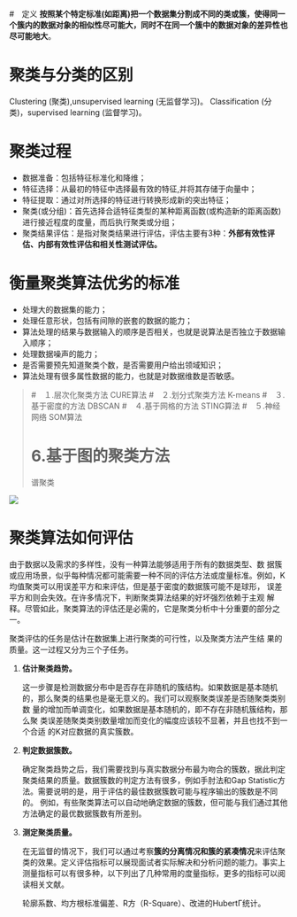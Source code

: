 #　定义
**按照某个特定标准(如距离)把一个数据集分割成不同的类或簇，使得同一个簇内的数据对象的相似性尽可能大，同时不在同一个簇中的数据对象的差异性也尽可能地大**。

# 聚类与分类的区别
Clustering (聚类),unsupervised learning (无监督学习)。
Classification (分类)，supervised learning (监督学习)。

# 聚类过程

- 数据准备：包括特征标准化和降维；
- 特征选择：从最初的特征中选择最有效的特征,并将其存储于向量中；
- 特征提取：通过对所选择的特征进行转换形成新的突出特征；
- 聚类(或分组)：首先选择合适特征类型的某种距离函数(或构造新的距离函数)进行接近程度的度量，而后执行聚类或分组；
- 聚类结果评估：是指对聚类结果进行评估，评估主要有3种：**外部有效性评估、内部有效性评估和相关性测试评估。**

#  衡量聚类算法优劣的标准

- 处理大的数据集的能力；
- 处理任意形状，包括有间隙的嵌套的数据的能力；
- 算法处理的结果与数据输入的顺序是否相关，也就是说算法是否独立于数据输入顺序；
- 处理数据噪声的能力；
- 是否需要预先知道聚类个数，是否需要用户给出领域知识；
- 算法处理有很多属性数据的能力，也就是对数据维数是否敏感。





>#　１.层次化聚类方法
>CURE算法
>#　２.划分式聚类方法
>K-means
>#　３.基于密度的方法
>DBSCAN
>#　４.基于网格的方法
>STING算法
>#　５.神经网络
>SOM算法
>#    6.基于图的聚类方法
>谱聚类

![](https://upload-images.jianshu.io/upload_images/18339009-3e688ba4b3d9611a.png?imageMogr2/auto-orient/strip%7CimageView2/2/w/1240)



# 聚类算法如何评估

由于数据以及需求的多样性，没有一种算法能够适用于所有的数据类型、数 据簇或应用场景，似乎每种情况都可能需要一种不同的评估方法或度量标准。例如，K均值聚类可以用误差平方和来评估，但是基于密度的数据簇可能不是球形， 误差平方和则会失效。在许多情况下，判断聚类算法结果的好坏强烈依赖于主观 解释。尽管如此，聚类算法的评估还是必需的，它是聚类分析中十分重要的部分之一。

聚类评估的任务是估计在数据集上进行聚类的可行性，以及聚类方法产生结 果的质量。这一过程又分为三个子任务。

1. **估计聚类趋势。**

   这一步骤是检测数据分布中是否存在非随机的簇结构。如果数据是基本随机 的，那么聚类的结果也是毫无意义的。我们可以观察聚类误差是否随聚类类别数 量的增加而单调变化，如果数据是基本随机的，即不存在非随机簇结构，那么聚 类误差随聚类类别数量增加而变化的幅度应该较不显著，并且也找不到一个合适 的K对应数据的真实簇数。

2. **判定数据簇数。**

   确定聚类趋势之后，我们需要找到与真实数据分布最为吻合的簇数，据此判定聚类结果的质量。数据簇数的判定方法有很多，例如手肘法和Gap Statistic方法。需要说明的是，用于评估的最佳数据簇数可能与程序输出的簇数是不同的。 例如，有些聚类算法可以自动地确定数据的簇数，但可能与我们通过其他方法确定的最优数据簇数有所差别。

3. **测定聚类质量。**

   在无监督的情况下，我们可以通过考察**簇的分离情况和簇的紧凑情况**来评估聚类的效果。定义评估指标可以展现面试者实际解决和分析问题的能力。事实上测量指标可以有很多种，以下列出了几种常用的度量指标，更多的指标可以阅读相关文献。

   轮廓系数、均方根标准偏差、R方（R-Square）、改进的HubertΓ统计。